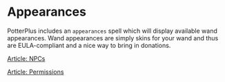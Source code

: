 # Appearances

PotterPlus includes an `appearances` spell which will display available wand appearances. Wand appearances are simply skins for your wand and thus are EULA-compliant and a nice way to bring in donations.

[Article: NPCs](https://tsgrissom.github.io/PotterPlus/NPCs)

[Article: Permissions](https://tsgrissom.github.io/PotterPlus/Permissions)
